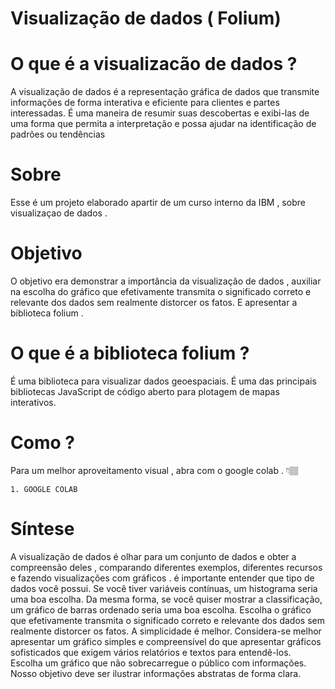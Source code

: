 # Visualização de dados ( Folium)


# O que é a visualizacão de dados ?

A visualização de dados é a representação gráfica de dados que transmite informações de forma interativa e eficiente para clientes e partes interessadas. É uma maneira de resumir suas descobertas e exibi-las de uma forma que permita a interpretação e possa ajudar na identificação de padrões ou tendências


# Sobre 

Esse é um projeto elaborado apartir de um curso interno da IBM , sobre visualizaçao de dados .

# Objetivo 

O objetivo era demonstrar a importância da visualização de dados , auxiliar na  escolha do gráfico que efetivamente transmita o significado correto e relevante dos dados sem realmente distorcer os fatos.
E apresentar a biblioteca folium .


# O que é a biblioteca folium ?

É uma biblioteca para visualizar dados geoespaciais. É uma das principais bibliotecas JavaScript de código aberto para plotagem de mapas interativos.


# Como ?
Para um melhor aproveitamento visual , abra com o google colab .  👇🏽 

    1. GOOGLE COLAB
    
 # Síntese
    
    
 A visualização de dados é olhar para um conjunto de dados e obter a compreensão deles , comparando diferentes exemplos, diferentes recursos e fazendo visualizações com gráficos .
é importante entender que tipo de dados você possui. Se você tiver variáveis contínuas, um histograma seria uma boa escolha. Da mesma forma, se você quiser mostrar a classificação, um gráfico de barras ordenado seria uma boa escolha.
Escolha o gráfico que efetivamente transmita o significado correto e relevante dos dados sem realmente distorcer os fatos.
A simplicidade é melhor. Considera-se melhor apresentar um gráfico simples e compreensível do que apresentar gráficos sofisticados que exigem vários relatórios e textos para entendê-los.
Escolha um gráfico que não sobrecarregue o público com informações. Nosso objetivo deve ser ilustrar informações abstratas de forma clara.
